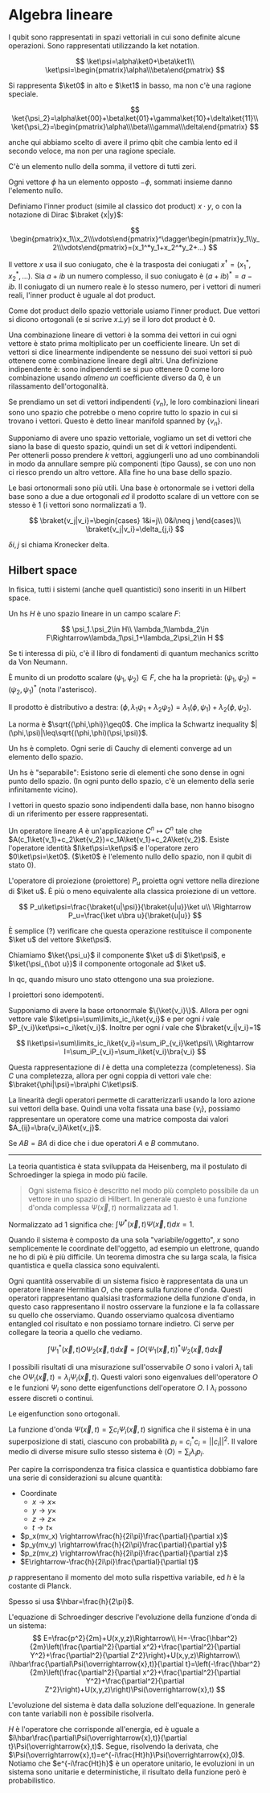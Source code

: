 # Algebra lineare

I qubit sono rappresentati in spazi vettoriali in cui sono definite alcune operazioni. Sono rappresentati utilizzando la ket notation.

$$
\ket\psi=\alpha\ket0+\beta\ket1\\
\ket\psi=\begin{pmatrix}\alpha\\\beta\end{pmatrix}
$$

Si rappresenta $\ket0$ in alto e $\ket1$ in basso, ma non c'è una ragione speciale.

$$
\ket{\psi_2}=\alpha\ket{00}+\beta\ket{01}+\gamma\ket{10}+\delta\ket{11}\\
\ket{\psi_2}=\begin{pmatrix}\alpha\\\beta\\\gamma\\\delta\end{pmatrix}
$$

anche qui abbiamo scelto di avere il primo qbit che cambia lento ed il secondo veloce, ma non per una ragione speciale.

C'è un elemento nullo della somma, il vettore di tutti zeri.

Ogni vettore $\phi$ ha un elemento opposto $-\phi$, sommati insieme danno l'elemento nullo.

Definiamo l'inner product (simile al classico dot product) $x\cdot y$, o con la notazione di Dirac $\braket {x|y}$:

$$
\begin{pmatrix}x_1\\x_2\\\vdots\end{pmatrix}^\dagger\begin{pmatrix}y_1\\y_2\\\vdots\end{pmatrix}=(x_1^*y_1+x_2^*y_2+...)
$$

Il vettore $x$ usa il suo coniugato, che è la trasposta dei coniugati $x^\dagger=(x_1^*,x_2^*,...)$. Sia $a+ib$ un numero complesso, il suo coniugato è $(a+ib)^*=a-ib$. Il coniugato di un numero reale è lo stesso numero, per i vettori di numeri reali, l'inner product è uguale al dot product.

Come dot product dello spazio vettoriale usiamo l'inner product. Due vettori si dicono ortogonali (e si scrive $x\bot y$) se il loro dot product è 0.

Una combinazione lineare di vettori è la somma dei vettori in cui ogni vettore è stato prima moltiplicato per un coefficiente lineare. Un set di vettori si dice linearmente indipendente se nessuno dei suoi vettori si può ottenere come combinazione lineare degli altri.
Una definizione indipendente è: sono indipendenti se si puo ottenere $0$ come loro combinazione usando *almeno un* coefficiente diverso da 0, è un rilassamento dell'ortogonalità.

Se prendiamo un set di vettori indipendenti $\{v_n\}$, le loro combinazioni lineari sono uno spazio che potrebbe o meno coprire tutto lo spazio in cui si trovano i vettori. Questo è detto linear manifold spanned by $\{v_n\}$.

Supponiamo di avere uno spazio vettoriale, vogliamo un set di vettori che siano la base di questo spazio, quindi un set di $k$ vettori indipendenti.\
Per ottenerli posso prendere $k$ vettori, aggiungerli uno ad uno combinandoli in modo da annullare sempre più componenti (tipo Gauss), se con uno non ci riesco prendo un altro vettore. Alla fine ho una base dello spazio.

Le basi ortonormali sono più utili. Una base è ortonormale se i vettori della base sono a due a due ortogonali *ed* il prodotto scalare di un vettore con se stesso è 1 (i vettori sono normalizzati a 1).

$$
\braket{v_j|v_i}=\begin{cases}
1&i=j\\
0&i\neq j
\end{cases}\\
\braket{v_j|v_i}=\delta_{j,i}
$$

$\delta{i,j}$ si chiama Kronecker delta.

## Hilbert space

In fisica, tutti i sistemi (anche quell quantistici) sono inseriti in un Hilbert space.

Un hs $H$ è uno spazio lineare in un campo scalare $F$:

$$
\psi_1.\psi_2\in H\\
\lambda_1\lambda_2\in F\Rightarrow\lambda_1\psi_1+\lambda_2\psi_2\in H
$$

Se ti interessa di più, c'è il libro di fondamenti di quantum mechanics scritto da Von Neumann.

È munito di un prodotto scalare $(\psi_1,\psi_2)\in F$, che ha la proprietà: $(\psi_1,\psi_2)=(\psi_2,\psi_1)^*$ (nota l'asterisco).

Il prodotto è distributivo a destra: $(\phi,\lambda_1\psi_1+\lambda_2\psi_2)=\lambda_1(\phi,\psi_1)+\lambda_2(\phi,\psi_2)$.

La norma è $\sqrt{(\phi,\phi)}\geq0$. Che implica la Schwartz inequality $|(\phi,\psi)|\leq\sqrt{(\phi,\phi)(\psi,\psi)}$.

Un hs è completo. Ogni serie di Cauchy di elementi converge ad un elemento dello spazio.

Un hs è "separabile": Esistono serie di elementi che sono dense in ogni punto dello spazio. (In ogni punto dello spazio, c'è un elemento della serie infinitamente vicino).

I vettori in questo spazio sono indipendenti dalla base, non hanno bisogno di un riferimento per essere rappresentati.

Un operatore lineare $A$ è un'applicazione $C^n\mapsto C^n$ tale che $A(c_1\ket{v_1}+c_2\ket{v_2})=c_1A\ket{v_1}+c_2A\ket{v_2}$. Esiste l'operatore identità $I\ket\psi=\ket\psi$ e l'operatore zero $0\ket\psi=\ket0$. ($\ket0$ è l'elemento nullo dello spazio, non il qubit di stato $0$).

L'operatore di proiezione (proiettore) $P_u$ proietta ogni vettore nella direzione di $\ket u$. È più o meno equivalente alla classica proiezione di un vettore.

$$
P_u\ket\psi=\frac{\braket{u|\psi}}{\braket{u|u}}\ket u\\
\Rightarrow P_u=\frac{\ket u\bra u}{\braket{u|u}}
$$

È semplice (?) verificare che questa operazione restituisce il componente $\ket u$ del vettore $\ket\psi$.

Chiamiamo $\ket{\psi_u}$ il componente $\ket u$ di $\ket\psi$, e $\ket{\psi_{\bot u}}$ il componente ortogonale ad $\ket u$.

In qc, quando misuro uno stato ottengono una sua proiezione.

I proiettori sono idempotenti.

Supponiamo di avere la base ortonormale $\{\ket{v_i}\}$. Allora per ogni vettore vale $\ket\psi=\sum\limits_ic_i\ket{v_i}$ e per ogni $i$ vale $P_{v_i}\ket\psi=c_i\ket{v_i}$. Inoltre per ogni $i$ vale che $\braket{v_i|v_i}=1$

$$
I\ket\psi=\sum\limits_ic_i\ket{v_i}=\sum_iP_{v_i}\ket\psi\\
\Rightarrow I=\sum_iP_{v_i}=\sum_i\ket{v_i}\bra{v_i}
$$

Questa rappresentazione di $I$ è detta una completezza (completeness).
Sia $C$ una completezza, allora per ogni coppia di vettori vale che: $\braket{\phi|\psi}=\bra\phi C\ket\psi$.

La linearità degli operatori permette di caratterizzarli usando la loro azione sui vettori della base. Quindi una volta fissata una base $\{v_i\}$, possiamo rappresentare un operatore come una matrice composta dai valori $A_{ij}=\bra{v_i}A\ket{v_j}$.

Se $AB=BA$ di dice che i due operatori $A$ e $B$ commutano.

---

La teoria quantistica è stata sviluppata da Heisenberg, ma il postulato di Schroedinger la spiega in modo più facile.

> Ogni sistema fisico è descritto nel modo più completo possibile da un vettore in uno spazio di Hilbert. In generale questo è una funzione d'onda complessa $\Psi(\overrightarrow x, t)$ normalizzata ad 1.

Normalizzato ad 1 significa che: $\int \Psi^*(\overrightarrow{x},t)\Psi(\overrightarrow{x},t)dx=1$.

Quando il sistema è composto da una sola "variabile/oggetto", $x$ sono semplicemente le coordinate dell'oggetto, ad esempio un elettrone, quando ne ho di più è più difficile. Un teorema dimostra che su larga scala, la fisica quantistica e quella classica sono equivalenti.

Ogni quantità osservabile di un sistema fisico è rappresentata da una un operatore lineare Hermitian $O$, che opera sulla funzione d'onda.
Questi operatori rappresentano qualsiasi trasformazione della funzione d'onda, in questo caso rappresentano il nostro osservare la funzione e la fa collassare su quello che osserviamo.
Quando osserviamo qualcosa diventiamo entangled col risultato e non possiamo tornare indietro.
Ci serve per collegare la teoria a quello che vediamo.

$$
\int \Psi_1^*(\overrightarrow{x},t)O\Psi_2(\overrightarrow{x},t)d\overrightarrow{x}=\int O(\Psi_1(\overrightarrow{x},t))^*\Psi_2(\overrightarrow{x},t)d\overrightarrow{x}
$$

I possibili risultati di una misurazione sull'osservabile $O$ sono i valori $\lambda_i$ tali che $O\Psi_i(\overrightarrow{x},t)=\lambda_i\Psi_i(\overrightarrow{x},t)$.
Questi valori sono eigenvalues dell'operatore $O$ e le funzioni $\Psi_i$ sono dette eigenfunctions dell'operatore $O$.
I $\lambda_i$ possono essere discreti o continui.

Le eigenfunction sono ortogonali.

La funzione d'onda $\Psi(\overrightarrow{x},t)=\sum c_i\Psi_i(\overrightarrow{x},t)$ significa che il sistema è in una superposizione di stati, ciascuno con probabilità $p_i=c^*_ic_i=||c_i||^2$.
Il valore medio di diverse misure sullo stesso sistema è $\langle O\rangle=\sum_i\lambda_ip_i$.

Per capire la corrispondenza tra fisica classica e quantistica dobbiamo fare una serie di considerazioni su alcune quantità:
* Coordinate
  * $x\rightarrow x\times$
  * $y\rightarrow y\times$
  * $z\rightarrow z\times$
  * $t\rightarrow t\times$
* $p_x(mv_x) \rightarrow\frac{h}{2i\pi}\frac{\partial}{\partial x}$
* $p_y(mv_y) \rightarrow\frac{h}{2i\pi}\frac{\partial}{\partial y}$
* $p_z(mv_z) \rightarrow\frac{h}{2i\pi}\frac{\partial}{\partial z}$
* $E\rightarrow-\frac{h}{2i\pi}\frac{\partial}{\partial t}$

$p$ rappresentano il momento del moto sulla rispettiva variabile, ed $h$ è la costante di Planck.

Spesso si usa $\hbar=\frac{h}{2\pi}$.

L'equazione di Schroedinger descrive l'evoluzione della funzione d'onda di un sistema:
$$
E=\frac{p^2}{2m}+U(x,y,z)\Rightarrow\\
H=-\frac{\hbar^2}{2m}\left(\frac{\partial^2}{\partial x^2}+\frac{\partial^2}{\partial Y^2}+\frac{\partial^2}{\partial Z^2}\right)+U(x,y,z)\Rightarrow\\
i\hbar\frac{\partial\Psi(\overrightarrow{x},t)}{\partial t}=\left(-\frac{\hbar^2}{2m}\left(\frac{\partial^2}{\partial x^2}+\frac{\partial^2}{\partial Y^2}+\frac{\partial^2}{\partial Z^2}\right)+U(x,y,z)\right)\Psi(\overrightarrow{x},t)
$$

L'evoluzione del sistema è data dalla soluzione dell'equazione. In generale con tante variabili non è possibile risolverla.

$H$ è l'operatore che corrisponde all'energia, ed è uguale a $i\hbar\frac{\partial\Psi(\overrightarrow{x},t)}{\partial t}\Psi(\overrightarrow{x},t)$. Segue, risolvendo la derivata, che $\Psi(\overrightarrow{x},t)=e^{-i\frac{Ht}h}\Psi(\overrightarrow{x},0)$.
Notiamo che $e^{-i\frac{Ht}h}$ è un operatore unitario, le evoluzioni in un sistema sono unitarie e deterministiche, il risultato della funzione però è probabilistico.